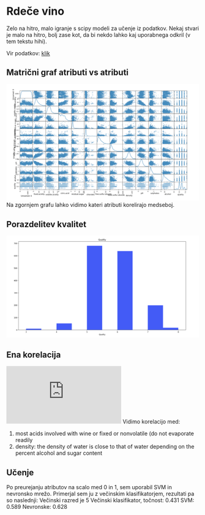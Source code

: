 # Rdeče vino
Zelo na hitro, malo igranje s scipy modeli za učenje iz podatkov.
Nekaj stvari je malo na hitro, bolj zase kot, da bi nekdo lahko kaj uporabnega odkril (v tem tekstu hihi).

Vir podatkov: [klik](https://www.kaggle.com/danielpanizzo/wine-quality)

## Matrični graf atributi vs atributi
![Atributi](https://github.com/jonchisko/data-is-beautiful/blob/master/redWine/Screen%20Shot%202017-10-31%20at%2016.27.42.png)
Na zgornjem grafu lahko vidimo kateri atributi korelirajo medseboj.

## Porazdelitev kvalitet
![Kvaliteta](https://github.com/jonchisko/data-is-beautiful/blob/master/redWine/Screen%20Shot%202017-10-31%20at%2016.44.25.png)
## Ena korelacija
![Korelacija](https://github.com/jonchisko/data-is-beautiful/blob/master/redWine/korelacija.pdf)
Vidimo korelacijo med:
1) most acids involved with wine or fixed or nonvolatile (do not evaporate readily
2) density: the density of water is close to that of water depending on the percent alcohol and sugar content

## Učenje

Po preurejanju atributov na scalo med 0 in 1, sem uporabil SVM in nevronsko mrežo. Primerjal sem ju z večinskim klasifikatorjem,
rezultati pa so naslednji:
Večinski razred je 5
Večinski klasifikator, točnost: 0.431
SVM: 0.589
Nevronske: 0.628
